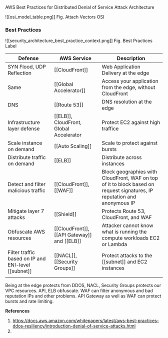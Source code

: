 AWS Best Practices for Distributed Denial of Service Attack Architecture


![[osi_model_table.png]]
Fig. Attach Vectors OSI
### Best Practices
![[security_architecture_best_practice_context.png]]
Fig. Best Practices Label

| Defense                                         | AWS Service                                 | Description                                                                                                              |
| ----------------------------------------------- | ------------------------------------------- | ------------------------------------------------------------------------------------------------------------------------ |
| SYN Flood, UDP Reflection                       | [[CloudFront]]                              | Web Application Delivery at the edge                                                                                     |
| Same                                            | [[Global Accelerator]]                      | Access your application from the edge, without CloudFront                                                                |
| DNS                                             | [[Route 53]]                                | DNS resolution at the edge                                                                                               |
| Infrastructure layer defense                    | [[ELB]], CloudFront, Global Accelerator     | Protect EC2 against high traffice                                                                                        |
| Scale instance on demand                        | [[Auto Scaling]]                            | Scale to protect against bursts                                                                                          |
| Distribute traffic on demand                    | [[ELB]]                                     | Distribute across instances                                                                                              |
| Detect and filter malicious traffic             | [[CloudFront]], [[WAF]]                     | Block geographies with CloudFront, WAF on top of it to block based on request signatures, IP reputation and anonymous IP |
| Mitigate layer 7 attacks                        | [[Shield]]                                  | Protects Route 53, CloudFront, and WAF                                                                                   |
| Obfuscate AWS resources                         | [[CloudFront]], [[API Gateway]] and [[ELB]] | Attacker cannot know what is running the compute workloads EC2 or Lambda                                                 |
| Filter traffic based on IP and ENI-level [[subnet]] | [[NACL]], [[Security Groups]]               | Protect attacks to the [[subnet]] and EC2 instances                                                                          |
|                                                 |                                             |                                                                                                                          |

Being at the edge protects from DDOS, NACL, Security Groups protects our VPC resources. API, ELB obfuscate. WAF can filter anonymous and bad reputation IPs and other problems. API Gateway as well as WAF can protect bursts and rate limiting.

**References**
1. https://docs.aws.amazon.com/whitepapers/latest/aws-best-practices-ddos-resiliency/introduction-denial-of-service-attacks.html
2. 